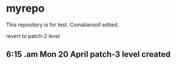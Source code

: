 # myrepo
This repository is for test.
Comaliansoll edited.

revert to patch-2 level 

## 6:15 .am Mon 20 April patch-3 level created
